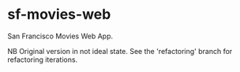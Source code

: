 # sf-movies-web
San Francisco Movies Web App.

NB Original version in not ideal state. See the 'refactoring' branch for refactoring iterations.